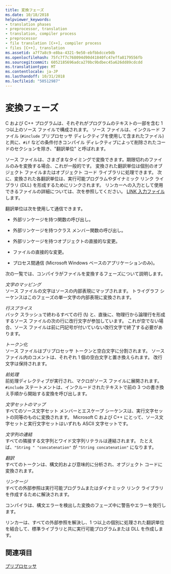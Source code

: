 ```yaml
---
title: 変換フェーズ
ms.date: 10/18/2018
helpviewer_keywords:
- translation phases
- preprocessor, translation
- translation, compiler process
- preprocessor
- file translation [C++], compiler process
- files [C++], translation
ms.assetid: a7f7a8c9-e8ba-4321-9e50-ebfbbdcce9db
ms.openlocfilehash: 75fc7f7c768094d90d41840fc47effa8179556fb
ms.sourcegitcommit: 6052185696adca270bc9bdbec45a626dd89cdcdd
ms.translationtype: MT
ms.contentlocale: ja-JP
ms.lasthandoff: 10/31/2018
ms.locfileid: "50512987"
---
```

# <a name="phases-of-translation"></a>変換フェーズ

C および C++ プログラムは、それぞれがプログラムのテキストの一部を含む 1 つ以上のソース ファイルで構成されます。 ソース ファイルは、インクルード ファイル (`#include` プリプロセッサ ディレクティブを使用して含まれたファイル) と共に、`#if` などの条件付きコンパイル ディレクティブによって削除されたコードのセクションを除き、"翻訳単位" と呼ばれます。

ソース ファイルは、さまざまなタイミングで変換できます。期限切れのファイルのみを変換する場合、これが一般的です。 変換された翻訳単位は個別のオブジェクト ファイルまたはオブジェクト コード ライブラリに処理できます。 次に、変換された各翻訳単位は、実行可能プログラムやダイナミック リンク ライブラリ (DLL) を形成するためにリンクされます。  リンカーへの入力として使用できるファイルの詳細については、次を参照してください。 [LINK 入力ファイル](../build/reference/link-input-files.md)します。

翻訳単位は次を使用して通信できます。

- 外部リンケージを持つ関数の呼び出し。

- 外部リンケージを持つクラス メンバー関数の呼び出し。

- 外部リンケージを持つオブジェクトの直接的な変更。

- ファイルの直接的な変更。

- プロセス間通信 (Microsoft Windows ベースのアプリケーションのみ)。

次の一覧では、コンパイラがファイルを変換するフェーズについて説明します。

*文字のマッピング*<br/>
ソース ファイルの文字はソースの内部表現にマップされます。 トライグラフ シーケンスはこのフェーズの単一文字の内部表現に変換されます。

*行スプライス*<br/>
バック スラッシュで終わるすべての行 (**\\**) と、直後に、物理行から論理行を形成するソース ファイルの次の行に改行文字が参加しています。 これが空でない場合、ソース ファイルは前に円記号が付いていない改行文字で終了する必要があります。

*トークン化*<br/>
ソース ファイルはプリプロセッサ トークンと空白文字に分割されます。 ソース ファイル内のコメントは、それぞれ 1 個の空白文字と置き換えられます。 改行文字は保持されます。

*前処理*<br/>
前処理ディレクティブが実行され、マクロがソース ファイルに展開されます。 `#include` ステートメントは、インクルードされたテキストで前の 3 つの書き換え手順から開始する変換を呼び出します。

*文字セットのマップ*<br/>
すべてのソース文字セット メンバーとエスケープ シーケンスは、実行文字セットの同等のものに変換されます。 Microsoft C および C++ にとって、ソース文字セットと実行文字セットはいずれも ASCII 文字セットです。

*文字列の連結*<br/>
すべての隣接する文字列とワイド文字列リテラルは連結されます。 たとえば、`"String " "concatenation"` が `"String concatenation"` になります。

*翻訳*<br/>
すべてのトークンは、構文的および意味的に分析され、オブジェクト コードに変換されます。

*リンケージ*<br/>
すべての外部参照は実行可能プログラムまたはダイナミック リンク ライブラリを作成するために解決されます。

コンパイラは、構文エラーを検出した変換のフェーズ中に警告やエラーを発行します。

リンカーは、すべての外部参照を解決し、1 つ以上の個別に処理された翻訳単位を結合して、標準ライブラリと共に実行可能プログラムまたは DLL を作成します。

## <a name="see-also"></a>関連項目

[プリプロセッサ](../preprocessor/preprocessor.md)